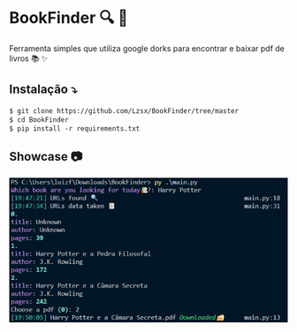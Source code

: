 # BookFinder :mag: :book:
 Ferramenta simples que utiliza google dorks para encontrar e baixar pdf de livros :books: :sparkles:

 ## Instalação :arrow_heading_down:
 ```
 $ git clone https://github.com/Lzsx/BookFinder/tree/master
 $ cd BookFinder
 $ pip install -r requirements.txt
 ```
 ## Showcase :camera:
 ![showcase](./media/showcase.JPG)